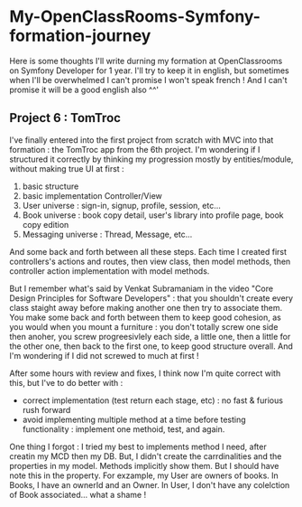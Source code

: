 # My-OpenClassRooms-Symfony-formation-journey
Here is some thoughts I'll write durning my formation at OpenClassrooms on Symfony Developer for 1 year. I'll try to keep it in english, but sometimes when I'll be overwhelmed I can't promise I won't speak french ! And I can't promise it will be a good english also ^^'

## Project 6 : TomTroc

I've finally entered into the first project from scratch with MVC into that formation : the TomTroc app from the 6th project.
I'm wondering if I structured it correctly by thinking my progression mostly by entities/module, without making true UI at first :
1. basic structure
2. basic implementation Controller/View
3. User universe : sign-in, signup, profile, session, etc...
4. Book universe : book copy detail, user's library into profile page, book copy edition
5. Messaging universe : Thread, Message, etc...

And some back and forth between all these steps. Each time I created first controllers's actions and routes, then view class, then model methods, then controller action implementation with model methods.

But I remember what's said by Venkat Subramaniam in the video "Core Design Principles for Software Developers" : that you shouldn't create every class staight away before making another one then try to associate them. You make some back and forth between them to keep good cohesion, as you would when you mount a furniture : you don't totally screw one side then anoher, you screw progreesivlely each side, a little one, then a little for the other one, then back to the first one, to keep good structure overall. And I'm wondering if I did not screwed to much at first !

After some hours with review and fixes, I think now I'm quite correct with this, but I've to do better with :
- correct implementation (test return each stage, etc) : no fast & furious rush forward
- avoid implementing multiple method at a time before testing functionality : implement one methoid, test, and again.

One thing I forgot : I tried my best to implements method I need, after creatin my MCD then my DB. But, I didn't create the carrdinalities and the properties in my model. Methods implicitly show them. But I should have note this in the property. 
For exzample, my User are owners of books. In Books, I have an ownerId and an Owner.  In User, I don't have any colelction of Book associated... what a shame !
